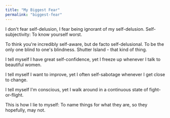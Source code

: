 ```yaml
---
title: "My Biggest Fear"
permalink: "biggest-fear"
---
```


I don't fear self-delusion, I fear being ignorant of my self-delusion. Self-subjectivity: To know yourself worst.

To think you're incredibly self-aware, but de facto self-delusional. To be the only one blind to one's blindness. Shutter Island - that kind of thing.

I tell myself I have great self-confidence, yet I freeze up whenever I talk to beautiful women.

I tell myself I want to improve, yet I often self-sabotage whenever I get close to change.

I tell myself I'm conscious, yet I walk around in a continuous state of fight-or-flight.

This is how I lie to myself: To name things for what they are, so they hopefully, may not.

